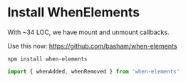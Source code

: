 # Install WhenElements

With ~34 LOC, we have mount and unmount callbacks.

Use this now:
https://github.com/basham/when-elements

```
npm install when-elements
```

```js
import { whenAdded, whenRemoved } from 'when-elements'
```